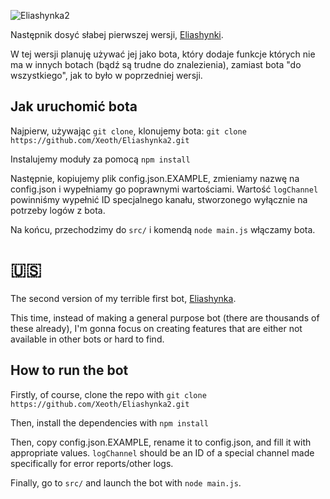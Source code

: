![Eliashynka2](https://i.imgur.com/gfUjWXp.png)

Następnik dosyć słabej pierwszej wersji, [Eliashynki](https://github.com/Xeoth/Eliashynka).

W tej wersji planuję używać jej jako bota, który dodaje funkcje których nie ma w innych botach (bądź są trudne do znalezienia), zamiast bota "do wszystkiego", jak to było w poprzedniej wersji. 

## Jak uruchomić bota

Najpierw, używając `git clone`, klonujemy bota:
`git clone https://github.com/Xeoth/Eliashynka2.git`

Instalujemy moduły za pomocą `npm install`

Następnie, kopiujemy plik config.json.EXAMPLE, zmieniamy nazwę na config.json i wypełniamy go poprawnymi wartościami.
Wartość `logChannel` powinniśmy wypełnić ID specjalnego kanału, stworzonego wyłącznie na potrzeby logów z bota.

Na końcu, przechodzimy do `src/` i komendą `node main.js` włączamy bota.

# 🇺🇸

The second version of my terrible first bot, [Eliashynka](https://github.com/Xeoth/Eliashynka).

This time, instead of making a general purpose bot (there are thousands of these already), I'm gonna focus on creating features that are either not available in other bots or hard to find.

## How to run the bot

Firstly, of course, clone the repo with `git clone https://github.com/Xeoth/Eliashynka2.git`

Then, install the dependencies with `npm install`

Then, copy config.json.EXAMPLE, rename it to config.json, and fill it with appropriate values.
`logChannel` should be an ID of a special channel made specifically for error reports/other logs.

Finally, go to `src/` and launch the bot with `node main.js`.
